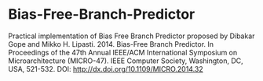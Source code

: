 # Bias-Free-Branch-Predictor
Practical implementation of Bias Free Branch Predictor proposed by Dibakar Gope and Mikko H. Lipasti. 2014. Bias-Free Branch Predictor. In Proceedings of the 47th Annual IEEE/ACM International Symposium on Microarchitecture (MICRO-47). IEEE Computer Society, Washington, DC, USA, 521-532. DOI: http://dx.doi.org/10.1109/MICRO.2014.32
